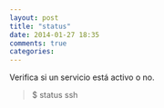 ```yaml
---
layout: post
title: "status"
date: 2014-01-27 18:35
comments: true
categories: 
---
```

Verifica si un servicio está activo o no.

>$ status ssh

